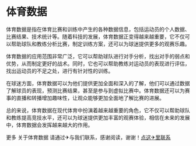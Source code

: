 # 体育数据

体育数据是指在体育比赛和训练中产生的各种数据信息，包括运动员的个人数据、比赛结果、技术统计等。随着科技的发展，体育数据正变得越来越重要，它不仅可以帮助球队和教练分析比赛，制定训练方案，还可以为球迷提供更多的观赛乐趣。

体育数据的应用范围非常广泛，它可以帮助球队进行对手分析，找出对手的弱点和优势，从而制定更好的战术。同时，它也可以帮助教练对运动员的表现进行评估，找出运动员的不足之处，进行有针对性的训练。

在球迷方面，体育数据可以为他们提供更加全面和深入的了解，他们可以通过数据了解球员的表现，预测比赛结果，甚至是参与到虚拟比赛中。体育数据还可以为赛事的直播和转播增加趣味性，让观众能够更加全面地了解比赛的进展。

总的来说，体育数据在现代体育中扮演着越来越重要的角色，它不仅可以帮助球队和教练提高竞技水平，还可以为球迷提供更加丰富的观赛体验，相信在未来的发展中，体育数据会发挥越来越大的作用。

更多 关于体育数据 请通过✈与我们联系，感谢阅读，谢谢！[点这✈里联系](https://ww.k02.cc)